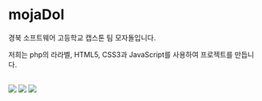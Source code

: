 # mojaDol
<p>경북 소프트웨어 고등학교 캡스톤 팀 모자돌입니다.</p>
<p>저희는 php의 라라벨, HTML5, CSS3과 JavaScript를 사용하여 프로젝트를 만듭니다.</p>
<p></p>
<p></p>
<p></p>
<br />
<a href="#"><img src="https://img.shields.io/badge/Laravel-FF2D20?style=flat-square&logo=laravel&logoColor=white"/></a>
<a href="#"><img src="https://img.shields.io/badge/HTML5-E34F26?style=flat-square&logo=html5&logoColor=white"/></a>
<a href="#"><img src="https://img.shields.io/badge/JavaScript-F7DF1E?style=flat-square&logo=javascript&logoColor=black"/></a>
